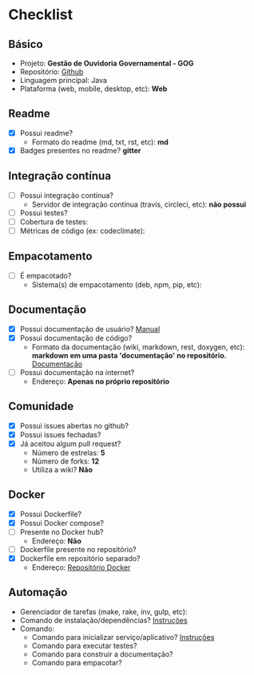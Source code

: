 # Checklist

## Básico
- Projeto: **Gestão de Ouvidoria Governamental - GOG**
- Repositório: [Github](https://github.com/culturagovbr/GOG)
- Linguagem principal: Java
- Plataforma (web, mobile, desktop, etc): **Web**

## Readme
- [x] Possui readme?
  - Formato do readme (md, txt, rst, etc): **md**
- [x] Badges presentes no readme? **gitter**

## Integração contínua
- [ ] Possui integração contínua?
    - Servidor de integração contínua (travis, circleci, etc): **não possui**
- [ ] Possui testes?
- [ ] Cobertura de testes:
- [ ] Métricas de código (ex: codeclimate):

## Empacotamento
- [ ] É empacotado?
  - Sistema(s) de empacotamento (deb, npm, pip, etc):

## Documentação
- [x] Possui documentação de usuário?
[Manual](https://github.com/culturagovbr/GOG/blob/master/documentacao/artefatos/OS02-OUVIDORIA-Desenvolvimento_Manual-do-Usu%C3%A1rio_Contrato_43.2011_v1.0.doc?raw=true)
- [x] Possui documentação de código?
  - Formato da documentação (wiki, markdown, rest, doxygen, etc):
**markdown em uma pasta 'documentação' no repositório.**
[Documentação](https://github.com/culturagovbr/GOG/blob/master/documentacao/arquitetura.md)
- [ ] Possui documentação na internet?
  - Endereço: **Apenas no próprio repositório**

## Comunidade
- [x] Possui issues abertas no github?
- [x] Possui issues fechadas?
- [x] Já aceitou algum pull request?
  - Número de estrelas: **5**
  - Número de forks: **12**
  - Utiliza a wiki? **Não**

## Docker
- [x] Possui Dockerfile?
- [x] Possui Docker compose?
- [ ] Presente no Docker hub?
  - Endereço: **Não**
- [ ] Dockerfile presente no repositório?
- [x] Dockerfile em repositório separado?
  - Endereço: [Repositório Docker](https://github.com/culturagovbr/docker-GOG)

## Automação
- Gerenciador de tarefas (make, rake, inv, gulp, etc): 
- Comando de instalação/dependências?
[Instruções](https://github.com/culturagovbr/GOG/blob/master/documentacao/MontarAmbienteDesenvolvimento.md)
- Comando:
  - Comando para inicializar serviço/aplicativo?
  [Instruções](https://github.com/culturagovbr/GOG/blob/master/documentacao/MontarAmbienteDesenvolvimento.md)
  - Comando para executar testes?
  - Comando para construir a documentação?
  - Comando para empacotar?

